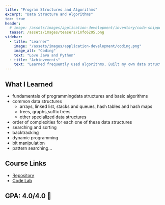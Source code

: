 ```yaml
---
title: "Program Structures and Algorithms"
excerpt: "Data Structure and Algorithms"
toc: true
header:
  # image: /assets/images/application-development/inventory/code-snippet.png
  teaser: /assets/images/teasers/info6205.png
sidebar:
  - title: "Learner"
    image: "/assets/images/application-development/coding.png"
    image_alt: "Coding"
    text: "Love Java and Python"
  - title: "Achievements"
    text: "Learned frequently used algorithms. Built my own data structure libary. Solve 300+ leetcode problems"
---
```


## What I Learned

- fundamentals of programmingdata structures and basic algorithms
- common data structures
  - arrays, linked list, stacks and queues, hash tables and hash maps
  - trees, graphs,suffix trees
  - other specialized data structures
- order of complexities for each one of these data structures
- searching and sorting
- backtracking
- dynamic programming
- bit manipulation
- pattern searching...

## Course Links
- [Repository](https://github.com/iShiBin/info6205)
- [Code Lab ](https://github.com/iShiBin/lab/tree/master/algorithm)

## GPA: 4.0/4.0 💯
